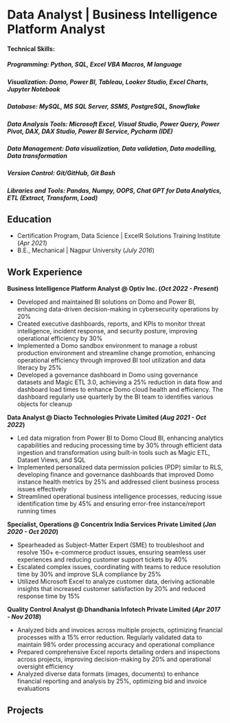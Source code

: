 # Data Analyst | Business Intelligence Platform Analyst

#### Technical Skills: 
##### Programming: Python, SQL, Excel VBA Macros, M language
##### Visualization: Domo, Power BI, Tableau, Looker Studio, Excel Charts, Jupyter Notebook
##### Database: MySQL, MS SQL Server, SSMS, PostgreSQL, Snowflake
##### Data Analysis Tools: Microsoft Excel, Visual Studio, Power Query, Power Pivot, DAX, DAX Studio, Power BI Service, Pycharm (IDE)
##### Data Management: Data visualization, Data validation, Data modelling, Data transformation
##### Version Control: Git/GitHub, Git Bash
##### Libraries and Tools: Pandas, Numpy, OOPS, Chat GPT for Data Analytics, ETL (Extract, Transform, Load)


## Education

- Certification Program, Data Science | ExcelR Solutions Training Institute (_Apr 2021_)
- B.E., Mechanical | Nagpur University (_July 2016_)


## Work Experience
**Business Intelligence Platform Analyst @ Optiv Inc. (_Oct 2022 - Present_)**
- Developed and maintained BI solutions on Domo and Power BI, enhancing data-driven decision-making in cybersecurity operations by 20%
- Created executive dashboards, reports, and KPIs to monitor threat intelligence, incident response, and security posture, improving 
  operational efficiency by 30%
- Implemented a Domo sandbox environment to manage a robust production environment and streamline change promotion, enhancing operational 
  efficiency through improved BI tool utilization and data literacy by 25%
- Developed a governance dashboard in Domo using governance datasets and Magic ETL 3.0, achieving a 25% reduction in data flow and 
  dashboard load times to enhance Domo cloud health and efficiency. The dashboard regularly use quarterly by the BI team to identifies 
  various objects for cleanup

**Data Analyst @ Diacto Technologies Private Limited (_Aug 2021 - Oct 2022_)**
- Led data migration from Power BI to Domo Cloud BI, enhancing analytics capabilities and reducing processing time by 30% through 
  efficient data ingestion and   transformation using built-in tools such as Magic ETL, Dataset Views, and SQL
- Implemented personalized data permission policies (PDP) similar to RLS, developing finance and governance dashboards that improved Domo 
  instance health metrics by   25% and addressed client business process issues effectively
- Streamlined operational business intelligence processes, reducing issue identification time by 45% and ensuring error-free 
  instance/report running times

**Specialist, Operations @ Concentrix India Services Private Limited (_Jan 2020 - Oct 2020_)**
- Spearheaded as Subject-Matter Expert (SME) to troubleshoot and resolve 150+ e-commerce product issues, ensuring seamless user 
  experiences and reducing customer support tickets by 40%
- Escalated complex issues, coordinating with teams to reduce resolution time by 30% and improve SLA compliance by 25%
- Utilized Microsoft Excel to analyze customer data, deriving actionable insights that increased customer satisfaction by 20% and reduced 
  response time by 15%

**Quality Control Analyst @ Dhandhania Infotech Private Limited (_Apr 2017 - Nov 2018_)**
- Analyzed bids and invoices across multiple projects, optimizing financial processes with a 15% error reduction. Regularly validated data 
  to maintain 98% order processing accuracy and operational compliance
- Prepared comprehensive Excel reports detailing orders and inspections across projects, improving decision-making by 20% and operational 
  oversight efficiency
- Analyzed diverse data formats (images, documents) to enhance financial reporting and analysis by 25%, optimizing bid and invoice 
  evaluations

  
## Projects













